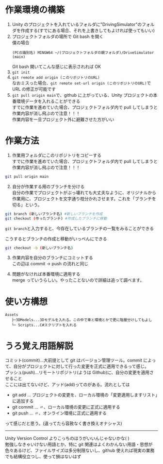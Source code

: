 # 作業環境の構築

1. Unity のプロジェクトを入れているフォルダに"DrivingSimulator"のフォルダを作成する(すでにある場合、それを上書きしてもよければ使ってもいい)
2. プロジェクトフォルダの場所で Git bash を開く\
   僕の場合
   ```
   (PCの識別名) MINGW64 ~/(プロジェクトフォルダの親フォルダ)/DriveSimulator (main)
   ```
   Git bash 開いてこんな感じに表示されれば OK
3. `git init`
4. `git remote add origin (このリポジトリのURL)`\
   なおミスった場合、`git remote set-url origin (このリポジトリのURL)`で URL の修正が可能です
5. `git pull origin main`で、github に上がっている、Unity プロジェクトの本番環境データを入れることができる\
   すでに作業を進めていた場合、プロジェクトフォルダ内で pull してしまうと作業内容が消し飛ぶので注意！！！\
   作業内容を一旦プロジェクト外に避難させた方がいい

# 作業方法

1. 作業用フォルダにこのリポジトリをコピーする\
   すでに作業を進めていた場合、プロジェクトフォルダ内で pull してしまうと作業内容が消し飛ぶので注意！！！

```bash
git pull origin main
```

2. 自分が作業する用のブランチを分ける\
   自分の作業でプロジェクトがぶっ壊れても大丈夫なように、オリジナルから作業用に、プロジェクトを文字通り枝分かれさせます。これを「ブランチを切る」という。

```bash
git branch (新しいブランチ名) #新しいブランチを作成
git checkout (作ったブランチ) #作成したブランチに移動
```

`git branch`と入力すると、今存在しているブランチの一覧をみることができる

こうするとブランチの作成と移動がいっぺんにできる

```bash
git checkout -b (新しいブランチ名)
```

3. 作業内容を自分のブランチにコミットする\
   この辺は commit -> push の流れと同じ

4. 問題がなければ本番環境に適用する\
   merge っていうらしい。やったことないので詳細は追って調べます。

# 使い方構想

```
Assets
   ├─3DModels...3Dモデルを入れる。この中で車と環境とかで更に階層分けしてもよし
   └─ Scripts...C#スクリプトを入れる
```

# うろ覚え用語解説

コミット(commit)...大前提として git はバージョン管理ツール。commit によって、自分がプロジェクトに対して行った変更を正式に適用できるって感じ。\
プッシュ(push)...リモートリポジトリ(ようは Github)に、自分の変更を適用させること\
ここには出てないけど、アッド(add)ってのがある。流れとしては

- git add ... プロジェクトの変更を、ローカル環境の「変更適用しますリスト」に追加する
- git commit ... 〃、ローカル環境の変更に正式に適用する
- git push ... 〃、オンライン環境に正式に適用する

って感じだと思う。(違ってたら容赦なく書き換えオナシャス)

---

Unity Version Control よりこっちのほうがいいんじゃないかな( )\
勉強しなきゃいけない用語とか、特に git 関連はよくわかんない用語・思想が色々あるけど、ファイルサイズは多分制限ないし、github 使えれば現実の業務でも結構役立つし、使って損はないはず
